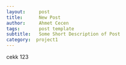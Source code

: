 ```yaml
---
layout:     post
title:      New Post
author:     Ahmet Cecen
tags: 		post template
subtitle:  	Some Short Description of Post
category:  project1
---
```


cekk 123
